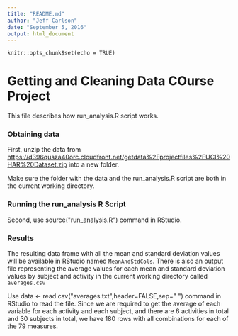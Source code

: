 ```yaml
---
title: "README.md"
author: "Jeff Carlson"
date: "September 5, 2016"
output: html_document
---
```


```{r setup, include=FALSE}
knitr::opts_chunk$set(echo = TRUE)
```

# Getting and Cleaning Data COurse Project

This file describes how run_analysis.R script works.

### Obtaining data
First, unzip the data from https://d396qusza40orc.cloudfront.net/getdata%2Fprojectfiles%2FUCI%20HAR%20Dataset.zip into a new folder.

Make sure the folder with the data and the run_analysis.R script are both in the current working directory.

### Running the run_analysis R Script
Second, use source("run_analysis.R") command in RStudio.

### Results
The resulting data frame with all the mean and standard deviation values will be available in RStudio named `MeanAndStdCols`.
There is also an output file representing the average values for each mean and standard deviation values by subject and activity in the current working directory called `averages.csv`

Use data <- read.csv("averages.txt",header=FALSE,sep=" ") command in RStudio to read the file. Since we are required to get the average of each variable for each activity and each subject, and there are 6 activities in total and 30 subjects in total, we have 180 rows with all combinations for each of the 79 measures.

